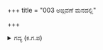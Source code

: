 +++
title = "003 ಅಙ್ಗವಣೆ ಮನದಲ್ಲಿ"

+++

<details><summary>ಗದ್ಯ (ಕ.ಗ.ಪ) </summary>

3. ಮನದಲ್ಲಿ ಸಾಹಸ, ಗೆಲ್ಲಬೇಕೆಂಬ ಬಯಕೆ ಇದ್ದರೂ, ಹೆಜ್ಜೆಯ ಗತಿ ನೋಡಿದರೆ ಸೇನೆಯ ಮುಂಭಾಗದಲ್ಲಿ ಸೈನಿಕರ ನಾಗಾಲೋಟ ತೋರುತ್ತಿದೆ. ಎರಡೂ ಪಕ್ಷದ ಸೈನಿಕರಿಗೆ ಹೋರಾಟದಲ್ಲಿ ಸಿಂಹದಂತಹ ಪರಾಕ್ರಮ ಕ್ಷೀಣಿಸಲಿಲ್ಲ. ಆದರೆ  ಕಪ್ಪಾದ ಕತ್ತಲಿನ ರಾತ್ರಿಯೆಂಬ ರಕ್ಕಸಿ ಅವರ ಕಣ್ಣುಗಳನ್ನು ನುಂಗಿದಳು. ಅದನ್ನು ನಾನು ಏನೆಂದು ಹೇಳಲಿ ? ಶೂರರು ಆವೇಶದಿಂದ ತಮ್ಮ ತಮ್ಮೊಳಗೆ ಇರಿದಾಡಿದರು.
</details>
